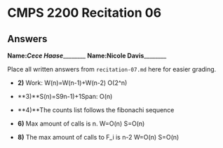 # CMPS 2200 Recitation 06
## Answers

**Name:**___Cece Haase___________
**Name:**__Nicole Davis__________


Place all written answers from `recitation-07.md` here for easier grading.



- **2)** Work: W(n)=W(n-1)+W(n-2) O(2^n)

- **3)**S(n)=S9n-1)+1Span: O(n)

- **4)**The counts list follows the fibonachi sequence

- **6)** Max amount of calls is n. W=O(n) S=O(n)

- **8)** The max amount of calls to F_i is n-2 W=O(n) S=O(n)
